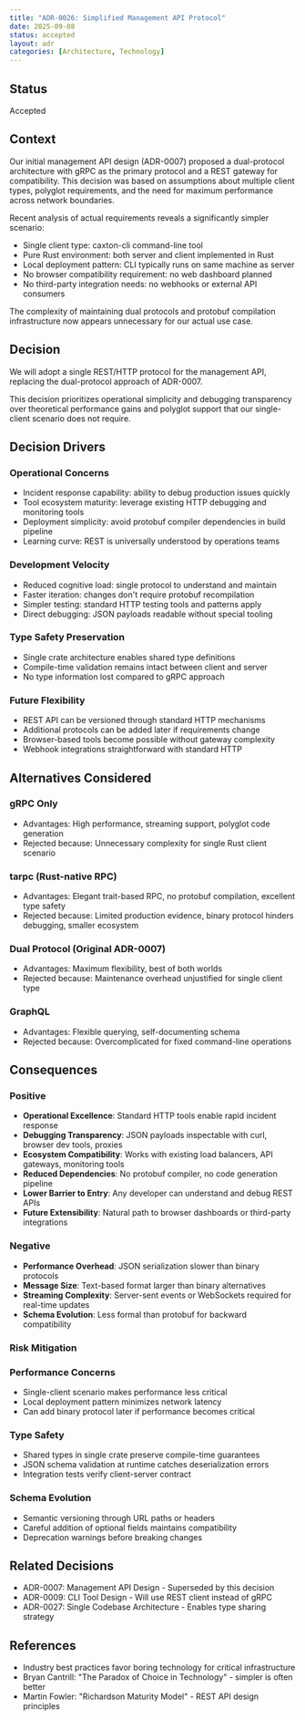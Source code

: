 ```yaml
---
title: "ADR-0026: Simplified Management API Protocol"
date: 2025-09-08
status: accepted
layout: adr
categories: [Architecture, Technology]
---
```


## Status

Accepted

## Context

Our initial management API design (ADR-0007) proposed a dual-protocol
architecture with gRPC as the primary protocol and a REST gateway for
compatibility. This decision was based on assumptions about multiple client
types, polyglot requirements, and the need for maximum performance across
network boundaries.

Recent analysis of actual requirements reveals a significantly simpler scenario:

- Single client type: caxton-cli command-line tool
- Pure Rust environment: both server and client implemented in Rust
- Local deployment pattern: CLI typically runs on same machine as server
- No browser compatibility requirement: no web dashboard planned
- No third-party integration needs: no webhooks or external API consumers

The complexity of maintaining dual protocols and protobuf compilation
infrastructure now appears unnecessary for our actual use case.

## Decision

We will adopt a single REST/HTTP protocol for the management API, replacing the
dual-protocol approach of ADR-0007.

This decision prioritizes operational simplicity and debugging transparency over
theoretical performance gains and polyglot support that our single-client
scenario does not require.

## Decision Drivers

### Operational Concerns

- Incident response capability: ability to debug production issues quickly
- Tool ecosystem maturity: leverage existing HTTP debugging and monitoring tools
- Deployment simplicity: avoid protobuf compiler dependencies in build pipeline
- Learning curve: REST is universally understood by operations teams

### Development Velocity

- Reduced cognitive load: single protocol to understand and maintain
- Faster iteration: changes don't require protobuf recompilation
- Simpler testing: standard HTTP testing tools and patterns apply
- Direct debugging: JSON payloads readable without special tooling

### Type Safety Preservation

- Single crate architecture enables shared type definitions
- Compile-time validation remains intact between client and server
- No type information lost compared to gRPC approach

### Future Flexibility

- REST API can be versioned through standard HTTP mechanisms
- Additional protocols can be added later if requirements change
- Browser-based tools become possible without gateway complexity
- Webhook integrations straightforward with standard HTTP

## Alternatives Considered

### gRPC Only

- Advantages: High performance, streaming support, polyglot code generation
- Rejected because: Unnecessary complexity for single Rust client scenario

### tarpc (Rust-native RPC)

- Advantages: Elegant trait-based RPC, no protobuf compilation, excellent type
  safety
- Rejected because: Limited production evidence, binary protocol hinders
  debugging, smaller ecosystem

### Dual Protocol (Original ADR-0007)

- Advantages: Maximum flexibility, best of both worlds
- Rejected because: Maintenance overhead unjustified for single client type

### GraphQL

- Advantages: Flexible querying, self-documenting schema
- Rejected because: Overcomplicated for fixed command-line operations

## Consequences

### Positive

- **Operational Excellence**: Standard HTTP tools enable rapid incident response
- **Debugging Transparency**: JSON payloads inspectable with curl, browser dev
  tools, proxies
- **Ecosystem Compatibility**: Works with existing load balancers, API gateways,
  monitoring tools
- **Reduced Dependencies**: No protobuf compiler, no code generation pipeline
- **Lower Barrier to Entry**: Any developer can understand and debug REST APIs
- **Future Extensibility**: Natural path to browser dashboards or third-party
  integrations

### Negative

- **Performance Overhead**: JSON serialization slower than binary protocols
- **Message Size**: Text-based format larger than binary alternatives
- **Streaming Complexity**: Server-sent events or WebSockets required for
  real-time updates
- **Schema Evolution**: Less formal than protobuf for backward compatibility

### Risk Mitigation

### Performance Concerns

- Single-client scenario makes performance less critical
- Local deployment pattern minimizes network latency
- Can add binary protocol later if performance becomes critical

### Type Safety

- Shared types in single crate preserve compile-time guarantees
- JSON schema validation at runtime catches deserialization errors
- Integration tests verify client-server contract

### Schema Evolution

- Semantic versioning through URL paths or headers
- Careful addition of optional fields maintains compatibility
- Deprecation warnings before breaking changes

## Related Decisions

- ADR-0007: Management API Design - Superseded by this decision
- ADR-0009: CLI Tool Design - Will use REST client instead of gRPC
- ADR-0027: Single Codebase Architecture - Enables type sharing strategy

## References

- Industry best practices favor boring technology for critical infrastructure
- Bryan Cantrill: "The Paradox of Choice in Technology" - simpler is often
  better
- Martin Fowler: "Richardson Maturity Model" - REST API design principles
